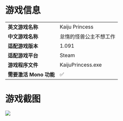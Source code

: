 # 游戏信息

|                        |                        |
| ---------------------- | ---------------------- |
| **英文游戏名称**       | Kaiju Princess         |
| **中文游戏名称**       | 怠惰的怪兽公主不想工作 |
| **适配游戏版本**       | 1.091                  |
| **适配游戏平台**       | Steam                  |
| **游戏程序文件**       | KaijuPrincess.exe      |
| **需要激活 Mono 功能** | ✅                      |



# 游戏截图

![](https://shared.fastly.steamstatic.com/store_item_assets/steam/apps/1732180/header_tchinese.jpg)
